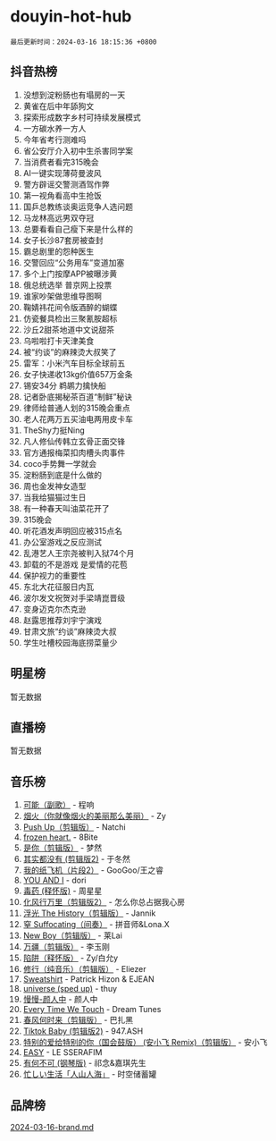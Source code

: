 # douyin-hot-hub

`最后更新时间：2024-03-16 18:15:36 +0800`

## 抖音热榜

1. 没想到淀粉肠也有塌房的一天
1. 黄雀在后中年舔狗文
1. 探索形成数字乡村可持续发展模式
1. 一方碳水养一方人
1. 今年省考行测难吗
1. 省公安厅介入初中生杀害同学案
1. 当消费者看完315晚会
1. AI一键实现薄荷曼波风
1. 警方辟谣交警测酒驾作弊
1. 第一视角看高中生抢饭
1. 国乒总教练谈奥运竞争人选问题
1. 马龙林高远男双夺冠
1. 总要看看自己瘦下来是什么样的
1. 女子长沙87套房被查封
1. 霸总剧里的怨种医生
1. 交警回应“公务用车”变道加塞
1. 多个上门按摩APP被曝涉黄
1. 俄总统选举 普京网上投票
1. 谁家吵架做思维导图啊
1. 鞠婧祎花间令版酒醉的蝴蝶
1. 仿瓷餐具检出三聚氰胺超标
1. 沙丘2甜茶地道中文说甜茶
1. 乌啦啦打卡天津美食
1. 被“约谈”的麻辣烫大叔笑了
1. 雷军：小米汽车目标全球前五
1. 女子快递收13kg价值657万金条
1. 锡安34分 鹈鹕力擒快船
1. 记者卧底揭秘茶百道“制鲜”秘诀
1. 律师给普通人划的315晚会重点
1. 老人花两万五买油电两用皮卡车
1. TheShy力挺Ning
1. 凡人修仙传韩立玄骨正面交锋
1. 官方通报梅菜扣肉槽头肉事件
1. coco手势舞一学就会
1. 淀粉肠到底是什么做的
1. 周也金发神女造型
1. 当我给猫猫过生日
1. 有一种春天叫油菜花开了
1. 315晚会
1. 听花酒发声明回应被315点名
1. 办公室游戏之反应测试
1. 乱港艺人王宗尧被判入狱74个月
1. 卸载的不是游戏 是爱情的花苞
1. 保护视力的重要性
1. 东北大花征服日内瓦
1. 波尔发文祝贺对手梁靖崑晋级
1. 变身迈克尔杰克逊
1. 赵露思推荐刘宇宁演戏
1. 甘肃文旅“约谈”麻辣烫大叔
1. 学生吐槽校园海底捞菜量少

## 明星榜

暂无数据

## 直播榜

暂无数据

## 音乐榜

1. [可能（副歌）](https://sf5-hl-cdn-tos.douyinstatic.com/obj/tos-cn-ve-2774/cde1731888894259b333569393c2fb51) - 程响
1. [烟火（你就像烟火的美丽那么美丽）](https://sf5-hl-cdn-tos.douyinstatic.com/obj/tos-cn-ve-2774/oAO9ggQMdM8D1dpPfLvFaVQw0xXeWzFweHCR9A) - Zy
1. [Push Up（剪辑版）](https://sf3-cdn-tos.douyinstatic.com/obj/tos-cn-ve-2774/oUZ8lAerCPgMmOQlO6CfhjyIIBRt81GjNgzqt4) - Natchi
1. [frozen heart.](https://sf5-hl-cdn-tos.douyinstatic.com/obj/tos-cn-ve-2774/oIIWJfyjIACZA9zQMtnJ6hQQhFC4vhCupoRBsO) - 8Bite
1. [是你（剪辑版）](https://sf6-cdn-tos.douyinstatic.com/obj/tos-cn-ve-2774/46019dae783c4c969944217fe1cfafc4) - 梦然
1. [其实都没有 (剪辑版2)](https://sf5-hl-cdn-tos.douyinstatic.com/obj/tos-cn-ve-2774/oEBNQenHZtBhxYjGgUDQk0BCHTigQafgFlbQ7k) - 于冬然
1. [我的纸飞机（片段2）](https://sf5-hl-cdn-tos.douyinstatic.com/obj/tos-cn-ve-2774/oM2ZrKcg2CD5AeRB2gkeXOFB1IxAGJdZPazYHf) - GooGoo/王之睿
1. [YOU AND I](https://sf5-hl-cdn-tos.douyinstatic.com/obj/tos-cn-ve-2774/owHneC9pQaAQy2eFQdrfDbsugDhXJYFWBDZzAH) - dori
1. [毒药 (释怀版)](https://sf3-cdn-tos.douyinstatic.com/obj/tos-cn-ve-2774/oYILMEAzspdZBIzy4frJNB8ZHPHWAhiwowd4Ad) - 周星星
1. [化风行万里（剪辑版2）](https://sf5-hl-cdn-tos.douyinstatic.com/obj/tos-cn-ve-2774/oEWQJsIQhzBfrhMgczsZDgNaiFzvgAwMHPtyTB) - 怎么你总占据我心房
1. [浮光 The History（剪辑版）](https://sf3-cdn-tos.douyinstatic.com/obj/tos-cn-ve-2774/oIkABGgUD0nCgDneOBBKSj79UBoAZtQjIi3fbl) - Jannik
1. [窒 Suffocating（间奏）](https://sf5-hl-cdn-tos.douyinstatic.com/obj/tos-cn-ve-2774/oUtBYAhssQz2sxQrNTY6fxtgNBhJ1yMWh7IlWS) - 拼音师&Lona.X
1. [New Boy（剪辑版）](https://sf3-cdn-tos.douyinstatic.com/obj/tos-cn-ve-2774/oAozkaGFcPxBerw7nBQfYf8z6CgCZAblDka2cl) - 莱Lai
1. [万疆（剪辑版）](https://sf6-cdn-tos.douyinstatic.com/obj/tos-cn-ve-2774/ooG7oVgFlDTelKCjCsTTobQvbdtj1BBQXnfZd8) - 李玉刚
1. [陷阱（释怀版）](https://sf5-hl-cdn-tos.douyinstatic.com/obj/tos-cn-ve-2774/oE8C21LeZrzKLDFfQYgMzx4GAIHageG5IzayY7) - Zy/白允y
1. [修行（纯音乐）（剪辑版）](https://sf5-hl-cdn-tos.douyinstatic.com/obj/tos-cn-ve-2774/oconjmgByUNptBMJQHMAjSTCDeDxaSDQxgbeZk) - Eliezer
1. [Sweatshirt](https://sf5-hl-cdn-tos.douyinstatic.com/obj/tos-cn-ve-2774/oIljDAEhoLZWOUjICBfkC4Uzg1QB1BFgNfItyL) - Patrick Hizon & EJEAN
1. [universe (sped up)](https://sf6-cdn-tos.douyinstatic.com/obj/tos-cn-ve-2774/oIQnurQLDCsdYeegkM4CKuVb23MZBXtX6QB8bv) - thuy
1. [慢慢-颜人中](https://sf6-cdn-tos.douyinstatic.com/obj/tos-cn-ve-2774/ocjHNfBXdBxQNC8ZGAeoLMFTUgtBg8bkExunDC) - 颜人中
1. [Every Time We Touch](https://sf3-cdn-tos.douyinstatic.com/obj/tos-cn-ve-2774/ogN6lUKQeBBfEVhIOMikG1CcJjugxk1tztZyhP) - Dream Tunes
1. [春风何时来（剪辑版）](https://sf5-hl-cdn-tos.douyinstatic.com/obj/tos-cn-ve-2774/owVZktEaoxHvc3Qbtf20XZgIDfCsFBLavBTl1M) - 巴扎黑
1. [Tiktok Baby (剪辑版2)](https://sf5-hl-cdn-tos.douyinstatic.com/obj/tos-cn-ve-2774/409234e9be76489d9e51cf47453104f6) - 947.ASH
1. [特别的爱给特别的你（国会鼓版） (安小飞 Remix)（剪辑版）](https://sf5-hl-cdn-tos.douyinstatic.com/obj/tos-cn-ve-2774/5d58984f252449de868a9b52f362d751) - 安小飞
1. [EASY](https://sf5-hl-cdn-tos.douyinstatic.com/obj/tos-cn-ve-2774/o0YWmCNo0QdVFEYlu0FfBBgNSie9S0Q5ZqDltv) - LE SSERAFIM
1. [有何不可 (钢琴版)](https://sf3-cdn-tos.douyinstatic.com/obj/tos-cn-ve-2774/7bee6314dd404650b8923035b853e5ee) - 祁念&嘉琪先生
1. [忙しい生活「人山人海」](https://sf6-cdn-tos.douyinstatic.com/obj/tos-cn-ve-2774/85e45ba5b18b40789757286816d99665) - 时空储蓄罐

## 品牌榜

[2024-03-16-brand.md](2024-03-16-brand.md)
